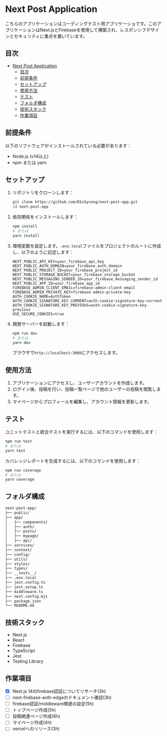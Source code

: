 # Next Post Application

こちらのアプリケーションはコーディングテスト用アプリケーショです。このアプリケーションはNext.jsとFirebaseを使用して構築され、レスポンシブデザインとセキュリティに重点を置いています。

## 目次
- [Next Post Application](#next-post-application)
  - [目次](#目次)
  - [前提条件](#前提条件)
  - [セットアップ](#セットアップ)
  - [使用方法](#使用方法)
  - [テスト](#テスト)
  - [フォルダ構成](#フォルダ構成)
  - [技術スタック](#技術スタック)
  - [作業項目](#作業項目)

## 前提条件
以下のソフトウェアがインストールされている必要があります：
- Node.js (v14以上)
- npm または yarn

## セットアップ
1. リポジトリをクローンします：
    ```sh
    git clone https://github.com/D1ckycong/next-post-app.git
    cd next-post-app
    ```

2. 依存関係をインストールします：
    ```sh
    npm install
    # または
    yarn install
    ```

3. 環境変数を設定します。`.env.local`ファイルをプロジェクトのルートに作成し、以下のように記述します：
    ```env
    NEXT_PUBLIC_API_KEY=your_firebase_api_key
    NEXT_PUBLIC_AUTH_DOMAIN=your_firebase_auth_domain
    NEXT_PUBLIC_PROJECT_ID=your_firebase_project_id
    NEXT_PUBLIC_STORAGE_BUCKET=your_firebase_storage_bucket
    NEXT_PUBLIC_MESSAGING_SENDER_ID=your_firebase_messaging_sender_id
    NEXT_PUBLIC_APP_ID=your_firebase_app_id
    FIREBASE_ADMIN_CLIENT_EMAIL=firebase-admin-client-email
    FIREBASE_ADMIN_PRIVATE_KEY=firebase-admin-private-key
    AUTH_COOKIE_NAME=AuthToken
    AUTH_COOKIE_SIGNATURE_KEY_CURRENT=auth-cookie-signature-key-current
    AUTH_COOKIE_SIGNATURE_KEY_PREVIOUS=auth-cookie-signature-key-previous
    USE_SECURE_COOKIES=true
    ```

4. 開発サーバーを起動します：
    ```sh
    npm run dev
    # または
    yarn dev
    ```

    ブラウザで`http://localhost:3000`にアクセスします。

## 使用方法
1. アプリケーションにアクセスし、ユーザーアカウントを作成します。
2. ログイン後、投稿を行い、投稿一覧ページで他のユーザーの投稿を閲覧します。
3. マイページからプロフィールを編集し、アカウント情報を更新します。

## テスト
ユニットテストと統合テストを実行するには、以下のコマンドを使用します：
```sh
npm run test
# または
yarn test
```
カバレッジレポートを生成するには、以下のコマンドを使用します：
```sh
npm run coverage
# または
yarn coverage
```

## フォルダ構成
```bash
next-post-app/
├── public/
├── app/
│   ├── components/
│   ├── auth/
│   ├── posts/
│   ├── mypage/
│   ├── api/
├── services/
├── context/
├── config/
├── utils/
├── styles/
├── types/
├── __tests__/
├── .env.local
├── jest.config.ts
├── jest.setup.ts
├── middleware.ts
├── next.config.mjs
├── package.json
└── README.md
```

## 技術スタック
- Next.js
- React
- Firebase
- TypeScript
- Jest
- Testing Library

## 作業項目

- [x] Next.js 14のfirebase認証についてリサーチ(3h)
- [ ] next-firebase-auth-edgeのドキュメント確認(3h)
- [ ] firebase認証/middleware関連の設定(5h)
- [ ] トップページ作成(5h)
- [ ] 投稿関連ページ作成(6h)
- [ ] マイページ作成(4h)
- [ ] vercelへのリリース(3h)
